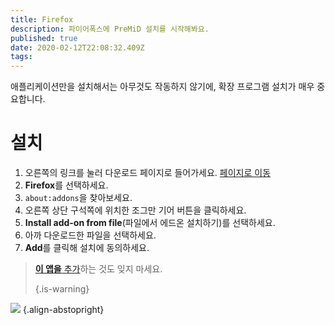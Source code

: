 ```yaml
---
title: Firefox
description: 파이어폭스에 PreMiD 설치를 시작해봐요.
published: true
date: 2020-02-12T22:08:32.409Z
tags:
---
```


애플리케이션만을 설치해서는 아무것도 작동하지 않기에, 확장 프로그램 설치가 매우 중요합니다.

# 설치
1. 오른쪽의 링크를 눌러 다운로드 페이지로 들어가세요. [페이지로 이동](https://premid.app/downloads)
2. **Firefox**를 선택하세요.
3. `about:addons`을 찾아보세요.
4. 오른쪽 상단 구석쪽에 위치한 조그만 기어 버튼을 클릭하세요.
5. **Install add-on from file**(파일에서 에드온 설치하기)를 선택하세요.
6. 아까 다운로드한 파일을 선택하세요.
7. **Add**를 클릭해 설치에 동의하세요.

> [**이 앱을** 추가](/install)하는 것도 잊지 마세요. 
> 
> {.is-warning}

![](https://img.icons8.com/color/2x/firefox.png) {.align-abstopright}